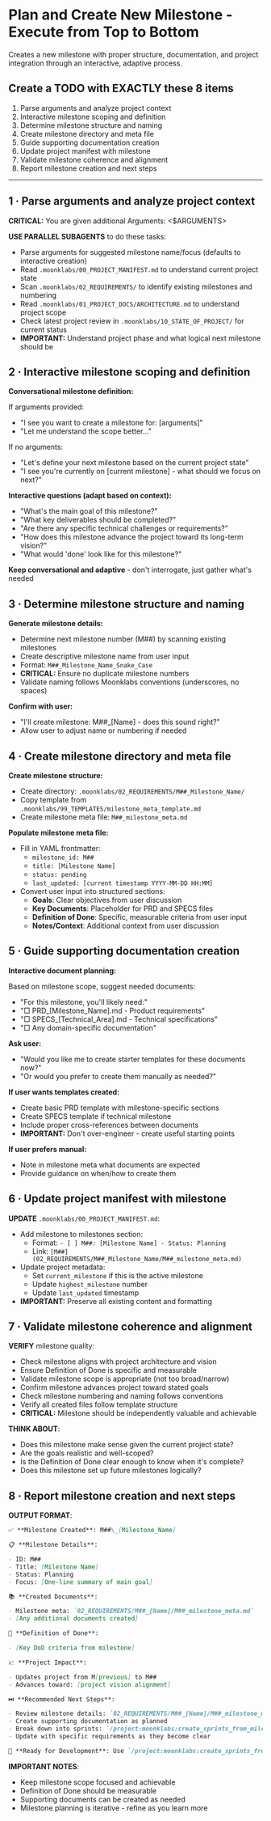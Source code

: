 # Plan and Create New Milestone - Execute from Top to Bottom

Creates a new milestone with proper structure, documentation, and project integration through an interactive, adaptive process.

## Create a TODO with EXACTLY these 8 items

1. Parse arguments and analyze project context
2. Interactive milestone scoping and definition
3. Determine milestone structure and naming
4. Create milestone directory and meta file
5. Guide supporting documentation creation
6. Update project manifest with milestone
7. Validate milestone coherence and alignment
8. Report milestone creation and next steps

---

## 1 · Parse arguments and analyze project context

**CRITICAL:** You are given additional Arguments: <$ARGUMENTS>

**USE PARALLEL SUBAGENTS** to do these tasks:

- Parse arguments for suggested milestone name/focus (defaults to interactive creation)
- Read `.moonklabs/00_PROJECT_MANIFEST.md` to understand current project state
- Scan `.moonklabs/02_REQUIREMENTS/` to identify existing milestones and numbering
- Read `.moonklabs/01_PROJECT_DOCS/ARCHITECTURE.md` to understand project scope
- Check latest project review in `.moonklabs/10_STATE_OF_PROJECT/` for current status
- **IMPORTANT:** Understand project phase and what logical next milestone should be

## 2 · Interactive milestone scoping and definition

**Conversational milestone definition:**

If arguments provided:

- "I see you want to create a milestone for: [arguments]"
- "Let me understand the scope better..."

If no arguments:

- "Let's define your next milestone based on the current project state"
- "I see you're currently on [current milestone] - what should we focus on next?"

**Interactive questions (adapt based on context):**

- "What's the main goal of this milestone?"
- "What key deliverables should be completed?"
- "Are there any specific technical challenges or requirements?"
- "How does this milestone advance the project toward its long-term vision?"
- "What would 'done' look like for this milestone?"

**Keep conversational and adaptive** - don't interrogate, just gather what's needed

## 3 · Determine milestone structure and naming

**Generate milestone details:**

- Determine next milestone number (M##) by scanning existing milestones
- Create descriptive milestone name from user input
- Format: `M##_Milestone_Name_Snake_Case`
- **CRITICAL:** Ensure no duplicate milestone numbers
- Validate naming follows Moonklabs conventions (underscores, no spaces)

**Confirm with user:**

- "I'll create milestone: M##\_[Name] - does this sound right?"
- Allow user to adjust name or numbering if needed

## 4 · Create milestone directory and meta file

**Create milestone structure:**

- Create directory: `.moonklabs/02_REQUIREMENTS/M##_Milestone_Name/`
- Copy template from `.moonklabs/99_TEMPLATES/milestone_meta_template.md`
- Create milestone meta file: `M##_milestone_meta.md`

**Populate milestone meta file:**

- Fill in YAML frontmatter:
  - `milestone_id: M##`
  - `title: [Milestone Name]`
  - `status: pending`
  - `last_updated: [current timestamp YYYY-MM-DD HH:MM]`
- Convert user input into structured sections:
  - **Goals**: Clear objectives from user discussion
  - **Key Documents**: Placeholder for PRD and SPECS files
  - **Definition of Done**: Specific, measurable criteria from user input
  - **Notes/Context**: Additional context from user discussion

## 5 · Guide supporting documentation creation

**Interactive document planning:**

Based on milestone scope, suggest needed documents:

- "For this milestone, you'll likely need:"
- "□ PRD\_[Milestone_Name].md - Product requirements"
- "□ SPECS\_[Technical_Area].md - Technical specifications"
- "□ Any domain-specific documentation"

**Ask user:**

- "Would you like me to create starter templates for these documents now?"
- "Or would you prefer to create them manually as needed?"

**If user wants templates created:**

- Create basic PRD template with milestone-specific sections
- Create SPECS template if technical milestone
- Include proper cross-references between documents
- **IMPORTANT:** Don't over-engineer - create useful starting points

**If user prefers manual:**

- Note in milestone meta what documents are expected
- Provide guidance on when/how to create them

## 6 · Update project manifest with milestone

**UPDATE** `.moonklabs/00_PROJECT_MANIFEST.md`:

- Add milestone to milestones section:
  - Format: `- [ ] M##: [Milestone Name] - Status: Planning`
  - Link: `[M##](02_REQUIREMENTS/M##_Milestone_Name/M##_milestone_meta.md)`
- Update project metadata:
  - Set `current_milestone` if this is the active milestone
  - Update `highest_milestone` number
  - Update `last_updated` timestamp
- **IMPORTANT:** Preserve all existing content and formatting

## 7 · Validate milestone coherence and alignment

**VERIFY** milestone quality:

- Check milestone aligns with project architecture and vision
- Ensure Definition of Done is specific and measurable
- Validate milestone scope is appropriate (not too broad/narrow)
- Confirm milestone advances project toward stated goals
- Check milestone numbering and naming follows conventions
- Verify all created files follow template structure
- **CRITICAL:** Milestone should be independently valuable and achievable

**THINK ABOUT**:

- Does this milestone make sense given the current project state?
- Are the goals realistic and well-scoped?
- Is the Definition of Done clear enough to know when it's complete?
- Does this milestone set up future milestones logically?

## 8 · Report milestone creation and next steps

**OUTPUT FORMAT**:

```markdown
✅ **Milestone Created**: M##\_[Milestone_Name]

📋 **Milestone Details**:

- ID: M##
- Title: [Milestone Name]
- Status: Planning
- Focus: [One-line summary of main goal]

📚 **Created Documents**:

- Milestone meta: `02_REQUIREMENTS/M##_[Name]/M##_milestone_meta.md`
- [Any additional documents created]

🎯 **Definition of Done**:

- [Key DoD criteria from milestone]

📈 **Project Impact**:

- Updates project from M[previous] to M##
- Advances toward: [project vision alignment]

⏭️ **Recommended Next Steps**:

- Review milestone details: `02_REQUIREMENTS/M##_[Name]/M##_milestone_meta.md`
- Create supporting documentation as planned
- Break down into sprints: `/project:moonklabs:create_sprints_from_milestone M##`
- Update with specific requirements as they become clear

🎯 **Ready for Development**: Use `/project:moonklabs:create_sprints_from_milestone M##` when ready to start implementation planning
```

**IMPORTANT NOTES**:

- Keep milestone scope focused and achievable
- Definition of Done should be measurable
- Supporting documents can be created as needed
- Milestone planning is iterative - refine as you learn more
